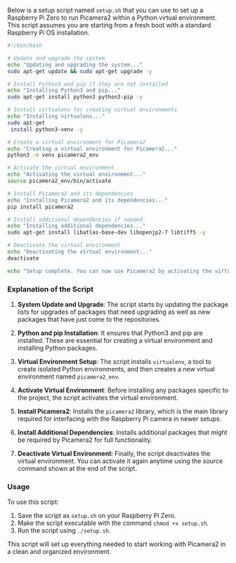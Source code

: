Below is a setup script named `setup.sh` that you can use to set up a Raspberry Pi Zero to run Picamera2 within a Python virtual environment. This script assumes you are starting from a fresh boot with a standard Raspberry Pi OS installation.

```bash
#!/bin/bash

# Update and upgrade the system
echo "Updating and upgrading the system..."
sudo apt-get update && sudo apt-get upgrade -y

# Install Python3 and pip if they are not installed
echo "Installing Python3 and pip..."
sudo apt-get install python3 python3-pip -y

# Install virtualenv for creating virtual environments
echo "Installing virtualenv..."
sudo apt-get
 install python3-venv -y

# Create a virtual environment for Picamera2
echo "Creating a virtual environment for Picamera2..."
python3 -m venv picamera2_env

# Activate the virtual environment
echo "Activating the virtual environment..."
source picamera2_env/bin/activate

# Install Picamera2 and its dependencies
echo "Installing Picamera2 and its dependencies..."
pip install picamera2

# Install additional dependencies if needed
echo "Installing additional dependencies..."
sudo apt-get install libatlas-base-dev libopenjp2-7 libtiff5 -y

# Deactivate the virtual environment
echo "Deactivating the virtual environment..."
deactivate

echo "Setup complete. You can now use Picamera2 by activating the virtual environment with 'source picamera2_env/bin/activate'."
```

### Explanation of the Script

1. **System Update and Upgrade**: The script starts by updating the package lists for upgrades of packages that need upgrading as well as new packages that have just come to the repositories.

2. **Python and pip Installation**: It ensures that Python3 and pip are installed. These are essential for creating a virtual environment and installing Python packages.

3. **Virtual Environment Setup**: The script installs `virtualenv`, a tool to create isolated Python environments, and then creates a new virtual environment named `picamera2_env`.

4. **Activate Virtual Environment**: Before installing any packages specific to the project, the script activates the virtual environment.

5. **Install Picamera2**: Installs the `picamera2` library, which is the main library required for interfacing with the Raspberry Pi camera in newer setups.

6. **Install Additional Dependencies**: Installs additional packages that might be required by Picamera2 for full functionality.

7. **Deactivate Virtual Environment**: Finally, the script deactivates the virtual environment. You can activate it again anytime using the source command shown at the end of the script.

### Usage

To use this script:

1. Save the script as `setup.sh` on your Raspberry Pi Zero.
2. Make the script executable with the command `chmod +x setup.sh`.
3. Run the script using `./setup.sh`.

This script will set up everything needed to start working with Picamera2 in a clean and organized environment.